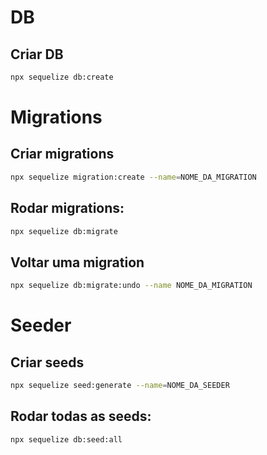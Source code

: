 # DB

## Criar DB
```bash
npx sequelize db:create 
```

# Migrations

## Criar migrations
```bash
npx sequelize migration:create --name=NOME_DA_MIGRATION
```
## Rodar migrations:

```bash
npx sequelize db:migrate
```

## Voltar uma migration 

```bash
npx sequelize db:migrate:undo --name NOME_DA_MIGRATION
```

# Seeder

## Criar seeds
```bash
npx sequelize seed:generate --name=NOME_DA_SEEDER
```




## Rodar todas as seeds:
```bash
npx sequelize db:seed:all 
```


